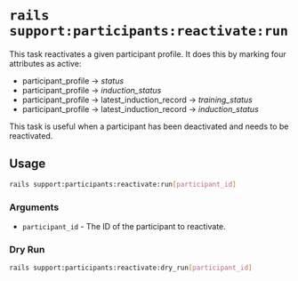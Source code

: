 # `rails support:participants:reactivate:run`

This task reactivates a given participant profile. It does this by marking four attributes as active:
- participant_profile -> *status*
- participant_profile -> *induction_status*
- participant_profile -> latest_induction_record -> *training_status*
- participant_profile -> latest_induction_record -> *induction_status*

This task is useful when a participant has been deactivated and needs to be reactivated.

## Usage

```bash
rails support:participants:reactivate:run[participant_id]
```

### Arguments

- `participant_id` - The ID of the participant to reactivate.

### Dry Run

```bash
rails support:participants:reactivate:dry_run[participant_id]
```
